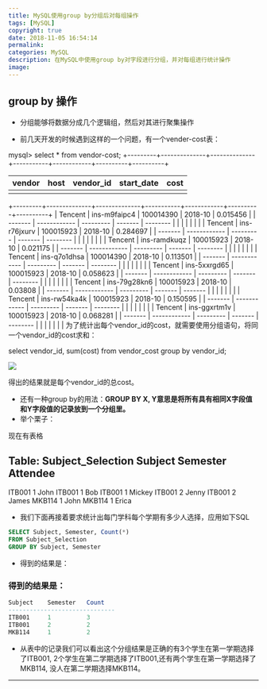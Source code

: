 ```yaml
---
title: MySQL使用group by分组后对每组操作
tags: [MySQL]
copyright: true
date: 2018-11-05 16:54:14
permalink:
categories: MySQL
description: 在MySQL中使用group by对字段进行分组，并对每组进行统计操作
image:
---
```

<p class="description"></p>
<!-- more -->

## group by 操作

- 分组能够将数据分成几个逻辑组，然后对其进行聚集操作

- 前几天开发的时候遇到这样的一个问题，有一个vender-cost表：

mysql> select * from vendor-cost;
+---------+--------------+--------------+-----------+------------+----------+----------+

| vendor | host | vendor_id | start_date | cost |
| ------ | ---- | --------- | ---------- | ---- |
|        |      |           |            |      |
+---------+--------------+--------------+-----------+------------+----------+----------+
| Tencent | ins-m9faipc4 | 100014390 | 2018-10 | 0.015456 |
| ------- | ------------ | --------- | ------- | -------- |
|         |              |           |         |          |
| Tencent | ins-r76jxurv | 100015923 | 2018-10 | 0.284697 |
| ------- | ------------ | --------- | ------- | -------- |
|         |              |           |         |          |
| Tencent | ins-ramdkuqz | 100015923 | 2018-10 | 0.021175 |
| ------- | ------------ | --------- | ------- | -------- |
|         |              |           |         |          |
| Tencent | ins-q7o1dhsa | 100014390 | 2018-10 | 0.113501 |
| ------- | ------------ | --------- | ------- | -------- |
|         |              |           |         |          |
| Tencent | ins-5xxrgd65 | 100015923 | 2018-10 | 0.058623 |
| ------- | ------------ | --------- | ------- | -------- |
|         |              |           |         |          |
| Tencent | ins-79g28kn6 | 100015923 | 2018-10 | 0.03808 |
| ------- | ------------ | --------- | ------- | ------- |
|         |              |           |         |         |
| Tencent | ins-rw54ka4k | 100015923 | 2018-10 | 0.150595 |
| ------- | ------------ | --------- | ------- | -------- |
|         |              |           |         |          |
| Tencent | ins-ggxrtm1v | 100015923 | 2018-10 | 0.068281 |
| ------- | ------------ | --------- | ------- | -------- |
|         |              |           |         |          |
为了统计出每个vendor_id的cost，就需要使用分组语句，将同一个vendor_id的cost求和：

select vendor_id, sum(cost) from vendor_cost group by vendor_id;

![](https://ws3.sinaimg.cn/large/006tNbRwly1fwy3y3ulp2j30lk0dejsn.jpg)

得出的结果就是每个vendor_id的总cost。

- 还有一种group by的用法：**GROUP BY X, Y意思是将所有具有相同X字段值和Y字段值的记录放到一个分组里。**
- 举个栗子：

现在有表格

Table: Subject_Selection
Subject   Semester   Attendee
---------------------------------
ITB001    1          John
ITB001    1          Bob
ITB001    1          Mickey
ITB001    2          Jenny
ITB001    2          James
MKB114    1          John
MKB114    1          Erica

- 我们下面再接着要求统计出每门学科每个学期有多少人选择，应用如下SQL

```sql
SELECT Subject, Semester, Count(*)
FROM Subject_Selection
GROUP BY Subject, Semester
```



- 得到的结果是：

### 得到的结果是：

```sql
Subject    Semester   Count
------------------------------
ITB001     1          3
ITB001     2          2
MKB114     1          2
```

- 从表中的记录我们可以看出这个分组结果是正确的有3个学生在第一学期选择了ITB001, 2个学生在第二学期选择了ITB001,还有两个学生在第一学期选择了MKB114, 没人在第二学期选择MKB114。

<hr />
